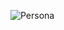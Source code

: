 
![Persona](https://github.com/schmim82/FlavorSavor/assets/162346351/f86c6079-b763-4515-8a63-ac05d282f295)
